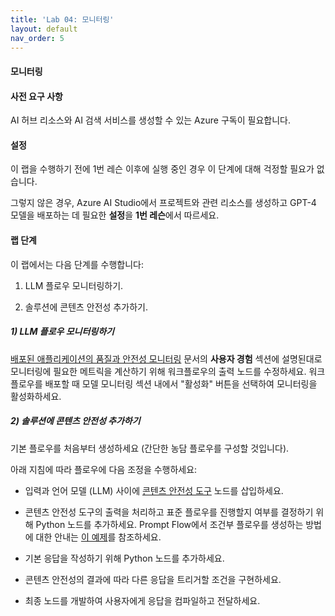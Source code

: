 ```yaml
---
title: 'Lab 04: 모니터링'
layout: default
nav_order: 5
---
```

####  모니터링

#### 사전 요구 사항

AI 허브 리소스와 AI 검색 서비스를 생성할 수 있는 Azure 구독이 필요합니다.

#### 설정

이 랩을 수행하기 전에 1번 레슨 이후에 실행 중인 경우 이 단계에 대해 걱정할 필요가 없습니다.

그렇지 않은 경우, Azure AI Studio에서 프로젝트와 관련 리소스를 생성하고 GPT-4 모델을 배포하는 데 필요한 **설정**을 **1번 레슨**에서 따르세요.

#### 랩 단계

이 랩에서는 다음 단계를 수행합니다:

1) LLM 플로우 모니터링하기.

2) 솔루션에 콘텐츠 안전성 추가하기.

##### 1) LLM 플로우 모니터링하기

[배포된 애플리케이션의 품질과 안전성 모니터링](https://learn.microsoft.com/ko-kr/azure/ai-studio/how-to/monitor-quality-safety#user-experience) 문서의 **사용자 경험** 섹션에 설명된대로 모니터링에 필요한 메트릭을 계산하기 위해 워크플로우의 출력 노드를 수정하세요. 워크플로우를 배포할 때 모델 모니터링 섹션 내에서 "활성화" 버튼을 선택하여 모니터링을 활성화하세요.

##### 2) 솔루션에 콘텐츠 안전성 추가하기

기본 플로우를 처음부터 생성하세요 (간단한 농담 플로우를 구성할 것입니다).

아래 지침에 따라 플로우에 다음 조정을 수행하세요:

- 입력과 언어 모델 (LLM) 사이에 [콘텐츠 안전성 도구](https://learn.microsoft.com/ko-kr/azure/machine-learning/prompt-flow/tools-reference/content-safety-text-tool) 노드를 삽입하세요.

- 콘텐츠 안전성 도구의 출력을 처리하고 표준 플로우를 진행할지 여부를 결정하기 위해 Python 노드를 추가하세요. Prompt Flow에서 조건부 플로우를 생성하는 방법에 대한 안내는 [이 예제](https://github.com/microsoft/promptflow/tree/main/examples/flows/standard/conditional-flow-for-if-else)를 참조하세요.

- 기본 응답을 작성하기 위해 Python 노드를 추가하세요.

- 콘텐츠 안전성의 결과에 따라 다른 응답을 트리거할 조건을 구현하세요.

- 최종 노드를 개발하여 사용자에게 응답을 컴파일하고 전달하세요.